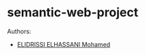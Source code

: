 # semantic-web-project
Authors:
<ul>
  <li>
		<a href="https://www.linkedin.com/in/mohamed-elidrissi-elhassani-1b399215a/">ELIDRISSI ELHASSANI Mohamed</a>
	</li>
</ul>
<br>
